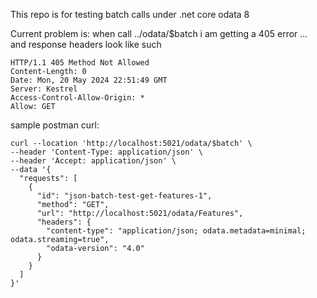 This repo is for testing batch calls under .net core odata 8

Current problem is: when call ../odata/$batch i am getting a 405 error ... and response headers look like such
```
HTTP/1.1 405 Method Not Allowed
Content-Length: 0
Date: Mon, 20 May 2024 22:51:49 GMT
Server: Kestrel
Access-Control-Allow-Origin: *
Allow: GET
```

sample postman curl:
```
curl --location 'http://localhost:5021/odata/$batch' \
--header 'Content-Type: application/json' \
--header 'Accept: application/json' \
--data '{
  "requests": [
    {
      "id": "json-batch-test-get-features-1",
      "method": "GET",
      "url": "http://localhost:5021/odata/Features",
      "headers": {
        "content-type": "application/json; odata.metadata=minimal; odata.streaming=true",
        "odata-version": "4.0"
      }
    }
  ]
}'
```
